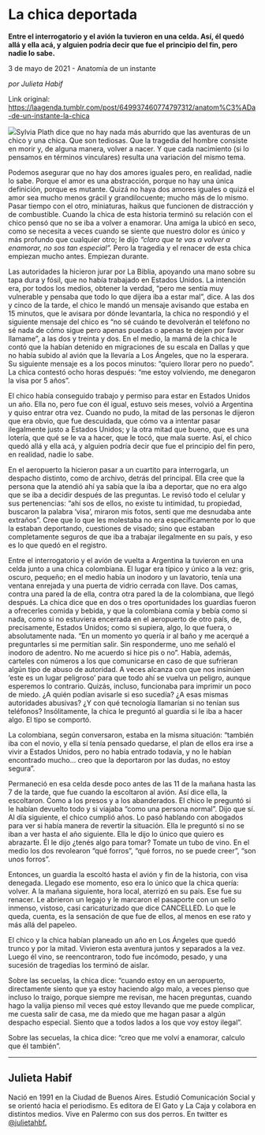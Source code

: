 # La chica deportada

**Entre el interrogatorio y el avión la tuvieron en una celda. Así, él quedó allá y ella acá, y alguien podría decir que fue el principio del fin, pero nadie lo sabe.**

3 de mayo de 2021 - Anatomía de un instante

_por Julieta Habif_

Link original: https://laagenda.tumblr.com/post/649937460774797312/anatom%C3%ADa-de-un-instante-la-chica

![](https://64.media.tumblr.com/6234fea2f49c4b024945febcb1c29e13/cbf0cfe150866c19-de/s500x750/477469f073ae224b37810fe1eb618720c8cf70d0.jpg)Sylvia Plath dice que no hay nada más aburrido que las aventuras de un chico y una chica. Que son tediosas. Que la tragedia del hombre consiste en morir y, de alguna manera, volver a nacer. Y que cada nacimiento (si lo pensamos en términos vinculares) resulta una variación del mismo tema.

Podemos asegurar que no hay dos amores iguales pero, en realidad, nadie lo sabe. Porque el amor es una abstracción, porque no hay una única definición, porque es mutante. Quizá no haya dos amores iguales o quizá el amor sea mucho menos grácil y grandilocuente; mucho más de lo mismo. Pasar tiempo con el otro, miniaturas, haikus que funcionen de distracción y de combustible. Cuando la chica de esta historia terminó su relación con el chico pensó que no se iba a volver a enamorar. Una amiga la ubicó en seco, como se necesita a veces cuando se siente que nuestro dolor es único y más profundo que cualquier otro; le dijo *“claro que te vas a volver a enamorar, no sos tan especial”.* Pero la tragedia y el renacer de esta chica empiezan mucho antes. Empiezan durante. 

Las autoridades la hicieron jurar por La Biblia, apoyando una mano sobre su tapa dura y fósil, que no había trabajado en Estados Unidos. La intención era, por todos los medios, obtener la verdad, “pero me sentía muy vulnerable y pensaba que todo lo que dijera iba a estar mal”, dice. A las dos y cinco de la tarde, el chico le mandó un mensaje avisando que estaba en 15 minutos, que le avisara por dónde levantarla, la chica no respondió y el siguiente mensaje del chico es “no sé cuándo te devolverán el teléfono no sé nada de cómo sigue pero apenas puedas o apenas te dejen por favor llamame”, a las dos y treinta y dos. En el medio, la mamá de la chica le contó que la habían detenido en migraciones de su escala en Dallas y que no había subido al avión que la llevaría a Los Ángeles, que no la esperara. Su siguiente mensaje es a los pocos minutos: “quiero llorar pero no puedo”. La chica contestó ocho horas después: “me estoy volviendo, me denegaron la visa por 5 años”.

El chico había conseguido trabajo y permiso para estar en Estados Unidos un año. Ella no, pero fue con él igual, estuvo seis meses, volvió a Argentina y quiso entrar otra vez. Cuando no pudo, la mitad de las personas le dijeron que era obvio, que fue descuidada, que cómo va a intentar pasar ilegalmente justo a Estados Unidos; y la otra mitad que bueno, que es una lotería, que qué se le va a hacer, que le tocó, que mala suerte. Así, el chico quedó allá y ella acá, y alguien podría decir que fue el principio del fin pero, en realidad, nadie lo sabe. 

En el aeropuerto la hicieron pasar a un cuartito para interrogarla, un despacho distinto, como de archivo, detrás del principal. Ella cree que la persona que la atendió ahí ya sabía que la iba a deportar, que no era algo que se iba a decidir después de las preguntas. Le revisó todo el celular y sus pertenencias: “ahí sos de ellos, no existe tu intimidad, tu propiedad, buscaron la palabra ‘visa’, miraron mis fotos, sentí que me desnudaba ante extraños”. Cree que lo que les molestaba no era específicamente por lo que la estaban deportando, cuestiones de visado; sino que estaban completamente seguros de que iba a trabajar ilegalmente en su país, y eso es lo que quedó en el registro.

Entre el interrogatorio y el avión de vuelta a Argentina la tuvieron en una celda junto a una chica colombiana. El lugar era típico y único a la vez: gris, oscuro, pequeño; en el medio había un inodoro y un lavatorio, tenía una ventana enrejada y una puerta de vidrio cerrada con llave. Dos camas, contra una pared la de ella, contra otra pared la de la colombiana, que llegó después. La chica dice que en dos o tres oportunidades los guardias fueron a ofrecerles comida y bebida, y que la colombiana comía y bebía como si nada, como si no estuviera encerrada en el aeropuerto de otro país, de, precisamente, Estados Unidos; como si supiera, algo, lo que fuera, o absolutamente nada. “En un momento yo quería ir al baño y me acerqué a preguntarles si me permitían salir. Sin responderme, uno me señaló el inodoro de adentro. No me acuerdo si hice pis o no”. Había, además, carteles con números a los que comunicarse en caso de que sufrieran algún tipo de abuso de autoridad. A veces alcanza con que nos insinúen ‘este es un lugar peligroso’ para que todo ahí se vuelva un peligro, aunque esperemos lo contrario. Quizás, incluso, funcionaba para imprimir un poco de miedo. ¿A quién podían avisarle si eso sucedía? ¿A esas mismas autoridades abusivas? ¿Y con qué tecnología llamarían si no tenían sus teléfonos? Insólitamente, la chica le preguntó al guardia si le iba a hacer algo. El tipo se comportó.

La colombiana, según conversaron, estaba en la misma situación: “también iba con el novio, y ella sí tenía pensado quedarse, el plan de ellos era irse a vivir a Estados Unidos, pero no había entrado todavía, y no le habían encontrado mucho… creo que la deportaron por las dudas, no estoy segura”.

Permaneció en esa celda desde poco antes de las 11 de la mañana hasta las 7 de la tarde, que fue cuando la escoltaron al avión. Así dice ella, la escoltaron. Como a los presos y a los abanderados. El chico le preguntó si le habían devuelto todo y si viajaba “como una persona normal”. Dijo que sí. Al día siguiente, el chico cumplió años. Lo pasó hablando con abogados para ver si había manera de revertir la situación. Ella le preguntó si no se iban a ver hasta el año siguiente. Ella le dijo lo único que quiero es abrazarte. Él le dijo ¿tenés algo para tomar? Tomate un tubo de vino. En el medio los dos revolearon “qué forros”, “qué forros, no se puede creer”, “son unos forros”. 

Entonces, un guardia la escoltó hasta el avión y fin de la historia, con visa denegada. Llegado ese momento, eso era lo único que la chica quería: volver. A la mañana siguiente, hora local, aterrizó en su país. Ese fue su renacer. Le abrieron un legajo y le marcaron el pasaporte con un sello inmenso, vistoso, casi caricaturizado que dice CANCELLED. Lo que le queda, cuenta, es la sensación de que fue de ellos, al menos en ese rato y más allá del papeleo.

El chico y la chica habían planeado un año en Los Ángeles que quedó trunco y por la mitad. Vivieron esta aventura juntos y separados a la vez. Luego él vino, se reencontraron, todo fue incómodo, pesado, y una sucesión de tragedias los terminó de aislar. 

Sobre las secuelas, la chica dice: “cuando estoy en un aeropuerto, directamente siento que ya estoy haciendo algo malo, a veces pienso que incluso lo traigo, porque siempre me revisan, me hacen preguntas, cuando hago la valija pienso mil veces qué estoy llevando que me puede complicar, me cuesta salir de casa, me da miedo que me hagan pasar a algún despacho especial. Siento que a todos lados a los que voy estoy ilegal”. 

Sobre las secuelas, la chica dice: “creo que me volví a enamorar, calculo que él también”. 



---

 Julieta Habif
--------------

 Nació en 1991 en la Ciudad de Buenos Aires. Estudió Comunicación Social y se orientó hacia el periodismo. Es editora de El Gato y La Caja y colabora en distintos medios. Vive en Palermo con sus dos perros. En twitter es [@julietahbf.](https://twitter.com/julietahbf) 


